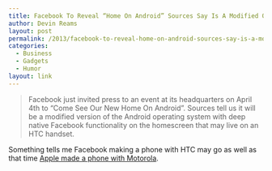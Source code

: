 ```yaml
---
title: Facebook To Reveal “Home On Android” Sources Say Is A Modified OS On HTC
author: Devin Reams
layout: post
permalink: /2013/facebook-to-reveal-home-on-android-sources-say-is-a-modified-os-on-htc/
categories:
  - Business
  - Gadgets
  - Humor
layout: link
---
```

> Facebook just invited press to an event at its headquarters on April 4th to “Come See Our New Home On Android”. Sources tell us it will be a modified version of the Android operating system with deep native Facebook functionality on the homescreen that may live on an HTC handset.

Something tells me Facebook making a phone with HTC may go as well as that time [Apple made a phone with Motorola][1].

 [1]: http://en.wikipedia.org/wiki/Motorola_Rokr